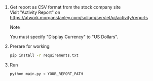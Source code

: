 1. Get report as CSV format from the stock company site  
   Visit "Activity Report" on https://atwork.morganstanley.com/solium/servlet/ui/activity/reports  
   > [!NOTE]
   > You must specify "Display Currency" to "US Dollars".
3. Prerare for working
   ```bash
   pip install -r requirements.txt
   ```

2. Run
   ```bash
   python main.py < YOUR_REPORT_PATH
   ```

